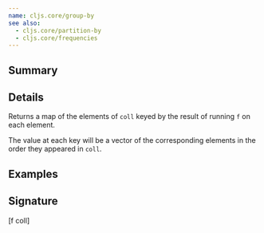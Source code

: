 ```yaml
---
name: cljs.core/group-by
see also:
  - cljs.core/partition-by
  - cljs.core/frequencies
---
```


## Summary

## Details

Returns a map of the elements of `coll` keyed by the result of running `f` on
each element.

The value at each key will be a vector of the corresponding elements in the
order they appeared in `coll`.

## Examples

## Signature
[f coll]
